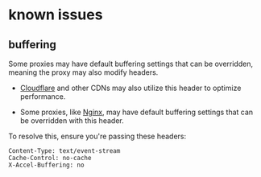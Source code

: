 # known issues

## buffering

Some proxies may have default buffering settings that can be overridden, meaning the proxy may also modify headers.

- [Cloudflare](https://community.cloudflare.com/t/using-server-sent-events-sse-with-cloudflare-proxy/656279) and other CDNs may also utilize this header to optimize performance. 

- Some proxies, like [Nginx](https://nginx.org/en/docs/http/ngx_http_proxy_module.html), may have default buffering settings that can be overridden with this header. 


To resolve this, ensure you're passing these headers:
```
Content-Type: text/event-stream
Cache-Control: no-cache
X-Accel-Buffering: no
```
